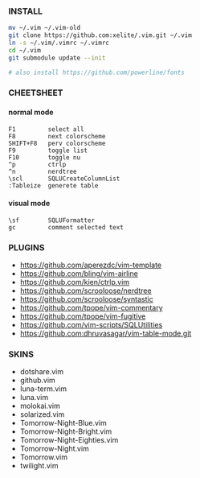 ### INSTALL
```bash
mv ~/.vim ~/.vim-old
git clone https://github.com:xelite/.vim.git ~/.vim
ln -s ~/.vim/.vimrc ~/.vimrc
cd ~/.vim
git submodule update --init

# also install https://github.com/powerline/fonts
```

### CHEETSHEET

#### normal mode
```
F1         select all
F8         next colorscheme
SHIFT+F8   perv colorscheme
F9         toggle list
F10        toggle nu
^p         ctrlp
^n         nerdtree
\scl       SQLUCreateColumnList
:Tableize  generete table
```

#### visual mode
```
\sf        SQLUFormatter
gc         comment selected text
```

### PLUGINS

* https://github.com/aperezdc/vim-template
* https://github.com/bling/vim-airline
* https://github.com/kien/ctrlp.vim
* https://github.com/scrooloose/nerdtree
* https://github.com/scrooloose/syntastic
* https://github.com/tpope/vim-commentary
* https://github.com/tpope/vim-fugitive
* https://github.com/vim-scripts/SQLUtilities
* https://github.com:dhruvasagar/vim-table-mode.git

### SKINS

* dotshare.vim
* github.vim
* luna-term.vim
* luna.vim
* molokai.vim
* solarized.vim
* Tomorrow-Night-Blue.vim
* Tomorrow-Night-Bright.vim
* Tomorrow-Night-Eighties.vim
* Tomorrow-Night.vim
* Tomorrow.vim
* twilight.vim
